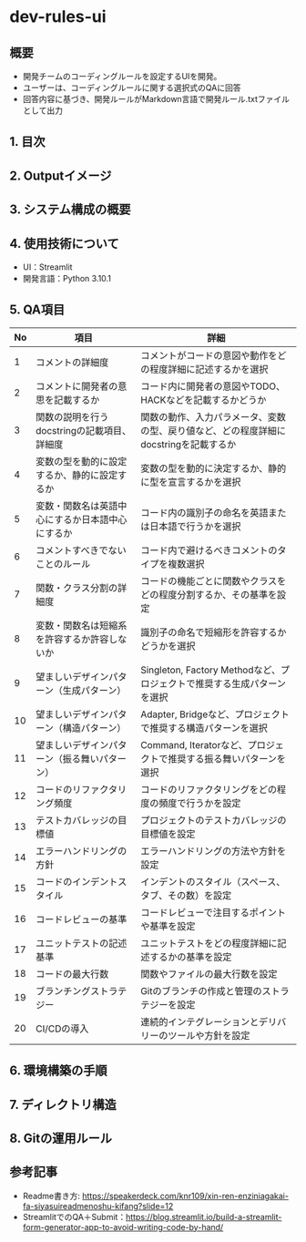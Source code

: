 # dev-rules-ui
## 概要
- 開発チームのコーディングルールを設定するUIを開発。
- ユーザーは、コーディングルールに関する選択式のQAに回答
- 回答内容に基づき、開発ルールがMarkdown言語で開発ルール.txtファイルとして出力

## 1. 目次


## 2. Outputイメージ


## 3. システム構成の概要


## 4. 使用技術について
- UI：Streamlit
- 開発言語：Python 3.10.1

## 5. QA項目
| No | 項目                                       | 詳細                                                                                             |
|----|-------------------------------------------|--------------------------------------------------------------------------------------------------|
| 1  | コメントの詳細度                          | コメントがコードの意図や動作をどの程度詳細に記述するかを選択                                     |
| 2  | コメントに開発者の意思を記載するか        | コード内に開発者の意図やTODO、HACKなどを記載するかどうか                                         |
| 3  | 関数の説明を行うdocstringの記載項目、詳細度 | 関数の動作、入力パラメータ、変数の型、戻り値など、どの程度詳細にdocstringを記載するか           |
| 4  | 変数の型を動的に設定するか、静的に設定するか | 変数の型を動的に決定するか、静的に型を宣言するかを選択                                           |
| 5  | 変数・関数名は英語中心にするか日本語中心にするか | コード内の識別子の命名を英語または日本語で行うかを選択                                           |
| 6  | コメントすべきでないことのルール           | コード内で避けるべきコメントのタイプを複数選択                                                   |
| 7  | 関数・クラス分割の詳細度                    | コードの機能ごとに関数やクラスをどの程度分割するか、その基準を設定                               |
| 8  | 変数・関数名は短縮系を許容するか許容しないか | 識別子の命名で短縮形を許容するかどうかを選択                                                     |
| 9  | 望ましいデザインパターン（生成パターン）    | Singleton, Factory Methodなど、プロジェクトで推奨する生成パターンを選択                         |
| 10 | 望ましいデザインパターン（構造パターン）    | Adapter, Bridgeなど、プロジェクトで推奨する構造パターンを選択                                   |
| 11 | 望ましいデザインパターン（振る舞いパターン） | Command, Iteratorなど、プロジェクトで推奨する振る舞いパターンを選択                             |
| 12 | コードのリファクタリング頻度                | コードのリファクタリングをどの程度の頻度で行うかを設定                                           |
| 13 | テストカバレッジの目標値                   | プロジェクトのテストカバレッジの目標値を設定                                                     |
| 14 | エラーハンドリングの方針                   | エラーハンドリングの方法や方針を設定                                                             |
| 15 | コードのインデントスタイル                 | インデントのスタイル（スペース、タブ、その数）を設定                                             |
| 16 | コードレビューの基準                       | コードレビューで注目するポイントや基準を設定                                                     |
| 17 | ユニットテストの記述基準                   | ユニットテストをどの程度詳細に記述するかの基準を設定                                             |
| 18 | コードの最大行数                           | 関数やファイルの最大行数を設定                                                                   |
| 19 | ブランチングストラテジー                   | Gitのブランチの作成と管理のストラテジーを設定                                                     |
| 20 | CI/CDの導入                                | 連続的インテグレーションとデリバリーのツールや方針を設定                                         |



## 6. 環境構築の手順


## 7. ディレクトリ構造


## 8. Gitの運用ルール


## 参考記事
- Readme書き方: https://speakerdeck.com/knr109/xin-ren-enziniagakai-fa-siyasuireadmenoshu-kifang?slide=12
- StreamlitでのQA＋Submit：https://blog.streamlit.io/build-a-streamlit-form-generator-app-to-avoid-writing-code-by-hand/
